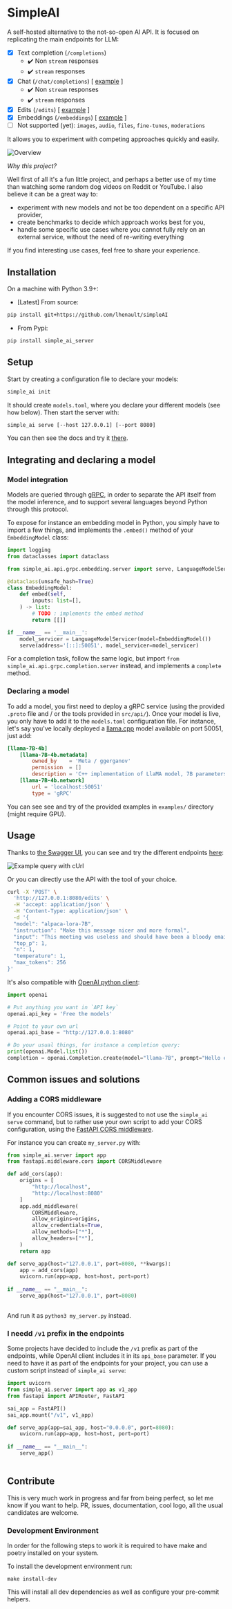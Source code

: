 # SimpleAI

A self-hosted alternative to the not-so-open AI API. It is focused on replicating the main endpoints for LLM:

- [x] Text completion (`/completions`)
    - ✔️ Non `stream` responses
    - ✔️ `stream` responses
- [x] Chat (`/chat/completions`) [ [example](/examples/GPT-NeoXT-Chat-Base-20B/) ]
    - ✔️ Non `stream` responses
    - ✔️ `stream` responses
- [x] Edits (`/edits`) [ [example](/examples/alpaca-lora-7B/) ]
- [x] Embeddings (`/embeddings`) [ [example](/examples/sentence-transformers) ]
- [ ] Not supported (yet): `images`, `audio`, `files`, `fine-tunes`, `moderations`

It allows you to experiment with competing approaches quickly and easily.

![Overview](/assets/overview.jpg)

*Why this project?*

Well first of all it's a fun little project, and perhaps a better use of my time than watching some random dog videos on Reddit or YouTube. I also believe it can be a great way to:

- experiment with new models and not be too dependent on a specific API provider,
- create benchmarks to decide which approach works best for you,
- handle some specific use cases where you cannot fully rely on an external service, without the need of re-writing everything

If you find interesting use cases, feel free to share your experience.

## Installation

On a machine with Python 3.9+:

- [Latest] From source:

```bash
pip install git+https://github.com/lhenault/simpleAI 
```

- From Pypi:

```bash
pip install simple_ai_server
```

## Setup

Start by creating a configuration file to declare your models:

```bash
simple_ai init
```

It should create `models.toml`, where you declare your different models (see how below). Then start the server with:

```bash
simple_ai serve [--host 127.0.0.1] [--port 8080]
```

You can then see the docs and try it [there](http://127.0.0.1:8080/docs#/).

## Integrating and declaring a model

### Model integration

Models are queried through [gRPC](https://grpc.io/), in order to separate the API itself from the model inference, and to support several languages beyond Python through this protocol.

To expose for instance an embedding model in Python, you simply have to import a few things, and implements the `.embed()` method of your `EmbeddingModel` class:

```python
import logging
from dataclasses import dataclass

from simple_ai.api.grpc.embedding.server import serve, LanguageModelServicer

@dataclass(unsafe_hash=True)
class EmbeddingModel:
    def embed(self, 
        inputs: list=[],
    ) -> list:
        # TODO : implements the embed method
        return [[]]

if __name__ == '__main__':   
    model_servicer = LanguageModelServicer(model=EmbeddingModel())
    serve(address='[::]:50051', model_servicer=model_servicer)
```

For a completion task, follow the same logic, but import `from simple_ai.api.grpc.completion.server` instead, and implements a `complete` method.

### Declaring a model

To add a model, you first need to deploy a gRPC service (using the provided `.proto` file and / or the tools provided in `src/api/`). Once your model is live, you only have to add it to the `models.toml` configuration file. For instance, let's say you've locally deployed a [llama.cpp](https://github.com/ggerganov/llama.cpp) model available on port 50051, just add:

```toml
[llama-7B-4b]
    [llama-7B-4b.metadata]
        owned_by    = 'Meta / ggerganov'
        permission  = []
        description = 'C++ implementation of LlaMA model, 7B parameters, 4-bit quantization'
    [llama-7B-4b.network]
        url = 'localhost:50051'
        type = 'gRPC'
```

You can see see and try of the provided examples in `examples/` directory (might require GPU).

## Usage

Thanks to [the Swagger UI](https://github.com/swagger-api/swagger-ui), you can see and try the different endpoints [here](http://127.0.0.1:8080/docs#/):

![Example query with cUrl](/assets/docs-example.jpg)

Or you can directly use the API with the tool of your choice.

```bash
curl -X 'POST' \
  'http://127.0.0.1:8080/edits' \
  -H 'accept: application/json' \
  -H 'Content-Type: application/json' \
  -d '{
  "model": "alpaca-lora-7B",
  "instruction": "Make this message nicer and more formal",
  "input": "This meeting was useless and should have been a bloody email",
  "top_p": 1,
  "n": 1,
  "temperature": 1,
  "max_tokens": 256
}'
```

It's also compatible with [OpenAI python client](https://github.com/openai/openai-python):

```python
import openai

# Put anything you want in `API key`
openai.api_key = 'Free the models'

# Point to your own url
openai.api_base = "http://127.0.0.1:8080"

# Do your usual things, for instance a completion query:
print(openai.Model.list())
completion = openai.Completion.create(model="llama-7B", prompt="Hello everyone this is")
```

## Common issues and solutions

### Adding a CORS middleware

If you encounter CORS issues, it is suggested to not use the `simple_ai serve` command, but to rather use your own script to add your CORS configuration, using the [FastAPI CORS middleware](https://fastapi.tiangolo.com/tutorial/cors/).

For instance you can create `my_server.py` with:

```python
from simple_ai.server import app
from fastapi.middleware.cors import CORSMiddleware

def add_cors(app):
    origins = [
        "http://localhost",
        "http://localhost:8080"
    ]
    app.add_middleware(
        CORSMiddleware,
        allow_origins=origins,
        allow_credentials=True,
        allow_methods=["*"],
        allow_headers=["*"],
    )
    return app

def serve_app(host="127.0.0.1", port=8080, **kwargs):
    app = add_cors(app)
    uvicorn.run(app=app, host=host, port=port)
    
if __name__ == "__main__":
    serve_app(host="127.0.0.1", port=8080)
    
```

And run it as `python3 my_server.py` instead.

### I needd `/v1` prefix in the endpoints

Some projects have decided to include the `/v1` prefix as part of the endpoints, while OpenAI client includes it in its `api_base` parameter. If you need to have it as part of the endpoints for your project, you can use a custom script instead of `simple_ai serve`:

```python
import uvicorn
from simple_ai.server import app as v1_app
from fastapi import APIRouter, FastAPI

sai_app = FastAPI()
sai_app.mount("/v1", v1_app)

def serve_app(app=sai_app, host="0.0.0.0", port=8080):
    uvicorn.run(app=app, host=host, port=port)
    
if __name__ == "__main__":
    serve_app()
    
```

## Contribute

This is very much work in progress and far from being perfect, so let me know if you want to help. PR, issues, documentation, cool logo, all the usual candidates are welcome.

### Development Environment

In order for the following steps to work it is required to have make and poetry installed on your system.

To install the development environment run:
```
make install-dev 
```

This will install all dev dependencies as well as configure your pre-commit helpers.

